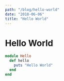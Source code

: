 ```yaml
---
path: "/blog/hello-world"
date: "2018-06-06"
title: "Hello World"
---
```



# Hello World

```ruby:title=hello.rb
module Hello
  def hello
    puts "Hello World"
  end
end
```
